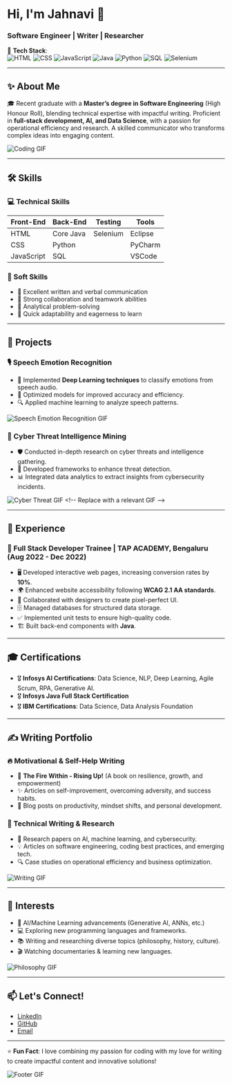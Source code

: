 # Hi, I'm Jahnavi 👋  
### Software Engineer | Writer | Researcher  



🔧 **Tech Stack**:  
![HTML](https://img.shields.io/badge/HTML-E34F26?style=flat&logo=html5&logoColor=white)
![CSS](https://img.shields.io/badge/CSS-1572B6?style=flat&logo=css3&logoColor=white)
![JavaScript](https://img.shields.io/badge/JavaScript-F7DF1E?style=flat&logo=javascript&logoColor=black)
![Java](https://img.shields.io/badge/Java-007396?style=flat&logo=java&logoColor=white)
![Python](https://img.shields.io/badge/Python-3776AB?style=flat&logo=python&logoColor=white)
![SQL](https://img.shields.io/badge/SQL-4479A1?style=flat&logo=mysql&logoColor=white)
![Selenium](https://img.shields.io/badge/Selenium-43B02A?style=flat&logo=selenium&logoColor=white)

---

## ✨ About Me  

🎓 Recent graduate with a **Master’s degree in Software Engineering** (High Honour Roll), blending technical expertise with impactful writing. Proficient in **full-stack development, AI, and Data Science**, with a passion for operational efficiency and research. A skilled communicator who transforms complex ideas into engaging content.  

![Coding GIF](https://media.giphy.com/media/qgQUggAC3Pfv687qPC/giphy.gif) <!-- Replace with a relevant GIF -->

---

## 🛠 Skills  

### 💻 Technical Skills  
| **Front-End** | **Back-End** | **Testing** | **Tools** |  
|---------------|--------------|-------------|-----------|  
| HTML          | Core Java    | Selenium    | Eclipse   |  
| CSS           | Python       |             | PyCharm   |  
| JavaScript    | SQL          |             | VSCode    |  

### 🤝 Soft Skills  
- 📝 Excellent written and verbal communication  
- 🔄 Strong collaboration and teamwork abilities  
- 🧠 Analytical problem-solving  
- 🚀 Quick adaptability and eagerness to learn  

---

## 📌 Projects  

### 🎙 Speech Emotion Recognition  
- 🎯 Implemented **Deep Learning techniques** to classify emotions from speech audio.  
- 🚀 Optimized models for improved accuracy and efficiency.  
- 🔍 Applied machine learning to analyze speech patterns.  

![Speech Emotion Recognition GIF](https://media.giphy.com/media/PxSFAnuubLkSA/giphy.gif?cid=790b7611htjb80a9aehaj35bdfa6rg6uourlc042lwvmn0dz&ep=v1_gifs_search&rid=giphy.gif&ct=g) <!-- Replace with a relevant GIF -->

### 🔐 Cyber Threat Intelligence Mining  
- 🛡 Conducted in-depth research on cyber threats and intelligence gathering.  
- 🔗 Developed frameworks to enhance threat detection.  
- 📊 Integrated data analytics to extract insights from cybersecurity incidents.  

![Cyber Threat GIF]([https://media.giphy.com/media/your-gif-link.gif](https://media.giphy.com/media/v1.Y2lkPTc5MGI3NjExZnhjaGE0OTBuOHg1cmR6YW81MW16M3Q2NDZuZjRreWU5N3U3bTlhbCZlcD12MV9naWZzX3NlYXJjaCZjdD1n/RDZo7znAdn2u7sAcWH/giphy.gif)) <!-- Replace with a relevant GIF -->

---

## 💼 Experience  

### 🔹 Full Stack Developer Trainee | TAP ACADEMY, Bengaluru (Aug 2022 - Dec 2022)  
- 🖥 Developed interactive web pages, increasing conversion rates by **10%**.  
- 🌍 Enhanced website accessibility following **WCAG 2.1 AA standards**.  
- 🎨 Collaborated with designers to create pixel-perfect UI.  
- 🗄 Managed databases for structured data storage.  
- ✅ Implemented unit tests to ensure high-quality code.  
- 🏗 Built back-end components with **Java**.  

---

## 🎓 Certifications  

- 🎖 **Infosys AI Certifications**: Data Science, NLP, Deep Learning, Agile Scrum, RPA, Generative AI.  
- 🎖 **Infosys Java Full Stack Certification**  
- 🎖 **IBM Certifications**: Data Science, Data Analysis Foundation  

---

## ✍ Writing Portfolio  

### 🔥 Motivational & Self-Help Writing  
- 📖 **The Fire Within - Rising Up!** (A book on resilience, growth, and empowerment)  
- ✨ Articles on self-improvement, overcoming adversity, and success habits.  
- 📝 Blog posts on productivity, mindset shifts, and personal development.  

### 📑 Technical Writing & Research  
- 📜 Research papers on AI, machine learning, and cybersecurity.  
- 💡 Articles on software engineering, coding best practices, and emerging tech.  
- 🔍 Case studies on operational efficiency and business optimization.  

![Writing GIF](https://media.giphy.com/media/l4FGEfO2es6g8w4AU/giphy.gif?cid=790b7611y0a092paaz4ao6ku6kxmj4gvjbqdybw02vk3jfv1&ep=v1_gifs_search&rid=giphy.gif&ct=g) <!-- Replace with a relevant GIF -->

---

## 🎯 Interests  

- 🤖 AI/Machine Learning advancements (Generative AI, ANNs, etc.)  
- 💻 Exploring new programming languages and frameworks.  
- 📚 Writing and researching diverse topics (philosophy, history, culture).  
- 🎬 Watching documentaries & learning new languages.  

![Philosophy GIF](https://media.giphy.com/media/f9TAtXbHefameh2gZE/giphy.gif?cid=ecf05e47t43hvoep6ed5zhqqcgsyud042wjuth3neqvgi5n2&ep=v1_gifs_search&rid=giphy.gif&ct=g) <!-- Replace with a relevant GIF -->

---

## 📫 Let's Connect!  
- [LinkedIn](https://www.linkedin.com/in/jahnavi-somaraju/)  
- [GitHub](https://github.com/JNVcodebase)  
- [Email](jahnavisomaraju@gmail.com)  

---

⭐ **Fun Fact**: I love combining my passion for coding with my love for writing to create impactful content and innovative solutions!  

![Footer GIF](https://media.giphy.com/media/LaVp0AyqR5bGsC5Cbm/giphy.gif?cid=790b7611yvwrs1ckvpgbah6yxutfj58pp65l2wydz8oj55zo&ep=v1_gifs_search&rid=giphy.gif&ct=g) <!-- Replace with a relevant GIF -->
